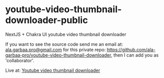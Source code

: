 # youtube-video-thumbnail-downloader-public
NextJS + Chakra UI youtube video thumbnail downloader


If you want to see the source code send me an email at: ala.garbaa.pro@gmail.com for this private repo: https://github.com/ala-garbaa-pro/youtube-video-thumbnail-downloader, then I can add you as 'collaborator'.

Live at: <a href="http://youtube-video-thumbnail-downloader.alagarbaa.com/" target="_blank">Youtube video thumbnail downloader</a>
